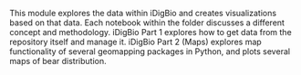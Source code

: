 This module explores the data within iDigBio and creates visualizations based on that data. 
Each notebook within the folder discusses a different concept and methodology.
iDigBio Part 1 explores how to get data from the repository itself and manage it. 
iDigBio Part 2 (Maps) explores map functionality of several geomapping packages in Python, and plots several maps of bear distribution.
